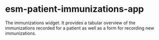 # esm-patient-immunizations-app

The immunizations widget. It provides a tabular overview of the immunizations recorded for a patient as well as a form for recording new immunizations.


